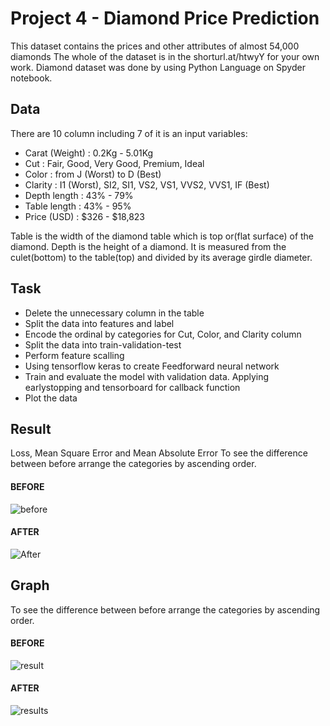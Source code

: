 # Project 4 - Diamond Price Prediction
This dataset contains the prices and other attributes of almost 54,000 diamonds
The whole of the dataset is in the shorturl.at/htwyY for your own work.
Diamond dataset was done by using Python Language on Spyder notebook.

## Data
There are 10 column including 7 of it is an input variables:
- Carat (Weight) : 0.2Kg - 5.01Kg
- Cut : Fair, Good, Very Good, Premium, Ideal
- Color : from J (Worst) to D (Best)
- Clarity : I1 (Worst), SI2, SI1, VS2, VS1, VVS2, VVS1, IF (Best)
- Depth length : 43% - 79%
- Table length : 43% - 95%
- Price (USD) : $326 - $18,823

Table is the width of the diamond table which is top or(flat surface) of the diamond.
Depth is the height of a diamond. It is measured from the culet(bottom) to the table(top) 
and divided by its average girdle diameter.

## Task
- Delete the unnecessary column in the table
- Split the data into features and label
- Encode the ordinal by categories for Cut, Color, and Clarity column
- Split the data into train-validation-test
- Perform feature scalling
- Using tensorflow keras to create Feedforward neural network
- Train and evaluate the model with validation data. Applying earlystopping and tensorboard for callback function
- Plot the data 

## Result
Loss, Mean Square Error and Mean Absolute Error
To see the difference between before arrange the categories by ascending order. 
#### BEFORE
![before](https://user-images.githubusercontent.com/85603599/164148746-8b4904ec-dd1d-47a9-9b87-0b98331dc2b8.jpg)
#### AFTER
![After](https://user-images.githubusercontent.com/85603599/164178993-ba0dab35-76b7-4241-818b-3717edb47be4.jpg)


## Graph
To see the difference between before arrange the categories by ascending order.
#### BEFORE
![result](https://user-images.githubusercontent.com/85603599/164147271-49458ff4-de6c-460c-bdef-0e0a5529ebde.png)
#### AFTER
![results](https://user-images.githubusercontent.com/85603599/164147093-29448245-ee84-4496-897c-22dda4b799e7.png)



